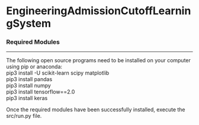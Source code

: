 # EngineeringAdmissionCutoffLearningSystem

### Required Modules
----------------
The following open source programs need to be installed on your computer using pip or anaconda: </br>
	pip3 install -U scikit-learn scipy matplotlib    </br>
	pip3 install pandas   </br>
	pip3 install numpy   </br>
	pip3 install tensorflow==2.0   </br>
	pip3 install keras   </br>


Once the required modules have been successfully installed, execute the src/run.py file.  </br>
